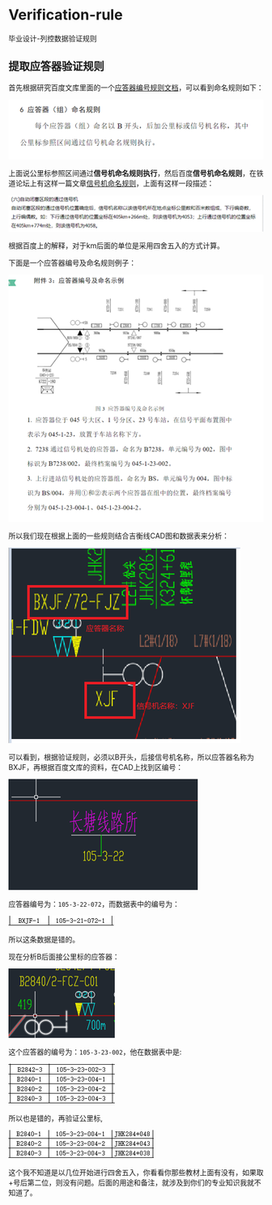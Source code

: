 # Verification-rule
毕业设计-列控数据验证规则

## 提取应答器验证规则

首先根据研究百度文库里面的一个[应答器编号规则文档](https://wenku.baidu.com/view/fff05dc68bd63186bcebbc3c.html)，可以看到命名规则如下：

![](.\static\img\1.png)

上面说公里标参照区间通过**信号机命名规则执行**，然后百度**信号机命名规则**，在铁道论坛上有这样一篇文章[信号机命名规则](http://bbs.railcn.net/thread-919589-1-1.html)，上面有这样一段描述：

![](.\static\img\2.png)

根据百度上的解释，对于km后面的单位是采用四舍五入的方式计算。

下面是一个应答器编号及命名规则例子：

![](.\static\img\3.png)

所以我们现在根据上面的一些规则结合吉衡线CAD图和数据表来分析：

![](.\static\img\4.png)

可以看到，根据验证规则，必须以B开头，后接信号机名称，所以应答器名称为BXJF，再根据百度文库的资料，在CAD上找到区编号：

![](.\static\img\5.png)

应答器编号为：`105-3-22-072`，而数据表中的编号为：

![](.\static\img\6.png)

所以这条数据是错的。

现在分析B后面接公里标的应答器：


![](.\static\img\7.png)

这个应答器的编号为：`105-3-23-002`，他在数据表中是:

![](.\static\img\8.png)

所以也是错的，再验证公里标,

![](.\static\img\9.png)

这个我不知道是以几位开始进行四舍五入，你看看你那些教材上面有没有，如果取+号后第二位，则没有问题。后面的用途和备注，就涉及到你们的专业知识我就不知道了。
